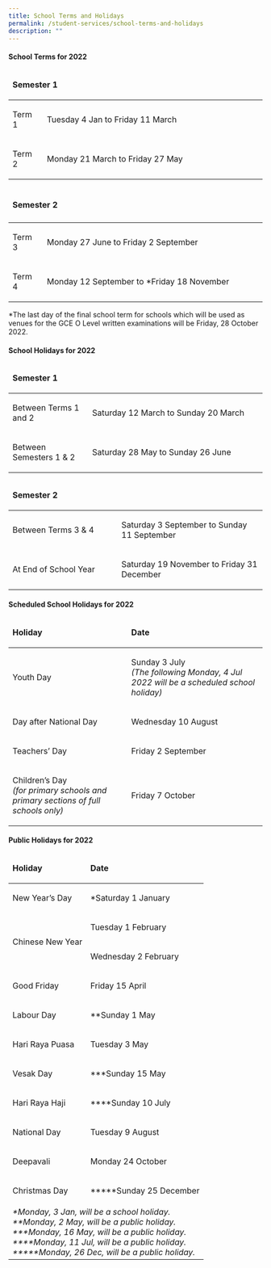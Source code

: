 ```yaml
---
title: School Terms and Holidays
permalink: /student-services/school-terms-and-holidays
description: ""
---
```

<h4><strong>School Terms for 2022</strong></h4>
<table style="width: 100%;" width="100%">
<thead>
<tr>
<td style="width: 98.8355%;" colspan="2">
<p><strong>Semester 1</strong></p>
</td>
</tr>
</thead>
<tbody>
<tr>
<td style="width: 13.3916%;" width="50">
<p>Term 1</p>
</td>
<td style="width: 85.444%;">
<p>Tuesday 4 Jan to Friday 11 March</p>
</td>
</tr>
<tr>
<td style="width: 13.3916%;" width="50">
<p>Term 2</p>
</td>
<td style="width: 85.444%;">
<p>Monday 21 March to Friday 27 May</p>
</td>
</tr>
</tbody>
</table>
<table style="width: 100%;" width="100%">
<thead>
<tr>
<td style="width: 98.8355%;" colspan="2">
<h4><strong>Semester 2</strong></h4>
</td>
</tr>
</thead>
<tbody>
<tr>
<td style="width: 13.3916%;" width="50">
<p>Term 3</p>
</td>
<td style="width: 85.4439%;">
<p>Monday 27 June to Friday 2 September</p>
</td>
</tr>
<tr>
<td style="width: 13.3916%;" width="50">
<p>Term 4</p>
</td>
<td style="width: 85.4439%;">
<p>Monday 12 September to *Friday 18 November</p>
</td>
</tr>
</tbody>
</table>
<p>*The last day of the final school term for schools which will be used as venues for the GCE O Level written examinations will be Friday, 28 October 2022.</p>
<h4><strong>School Holidays for 2022</strong></h4>
<table style="width: 100%;" width="100%">
<thead>
<tr>
<td style="width: 98.8355%;" colspan="2">
<p><strong>Semester 1</strong></p>
</td>
</tr>
</thead>
<tbody>
<tr>
<td style="width: 31.0044%;" width="200">
<p>Between Terms 1 and 2</p>
</td>
<td style="width: 67.8311%;">
<p>Saturday 12 March to Sunday 20 March</p>
</td>
</tr>
<tr>
<td style="width: 31.0044%;" width="200">
<p>Between Semesters 1 &amp; 2</p>
</td>
<td style="width: 67.8311%;">
<p>Saturday 28 May to Sunday 26 June</p>
</td>
</tr>
</tbody>
</table>
<table width="100%">
<thead>
<tr>
<td colspan="2">
<p><strong>Semester 2</strong></p>
</td>
</tr>
</thead>
<tbody>
<tr>
<td width="200">
<p>Between Terms 3 &amp; 4</p>
</td>
<td>
<p>Saturday 3 September to Sunday 11 September</p>
</td>
</tr>
<tr>
<td width="200">
<p>At End of School Year</p>
</td>
<td>
<p>Saturday 19 November to Friday 31 December</p>
</td>
</tr>
</tbody>
</table>
<h4><strong>Scheduled School Holidays for 2022</strong></h4>
<table width="100%">
<thead>
<tr>
<td>
<p><strong>Holiday</strong></p>
</td>
<td>
<p><strong>Date</strong></p>
</td>
</tr>
</thead>
<tbody>
<tr>
<td>
<p>Youth Day</p>
</td>
<td>
<p>Sunday 3 July<br /><em>(The following Monday, 4 Jul 2022 will be a scheduled school holiday)</em></p>
</td>
</tr>
<tr>
<td>
<p>Day after National Day</p>
</td>
<td>
<p>Wednesday 10 August</p>
</td>
</tr>
<tr>
<td>
<p>Teachers&rsquo; Day</p>
</td>
<td>
<p>Friday 2 September</p>
</td>
</tr>
<tr>
<td>
<p>Children&rsquo;s Day<br /><em>(for primary schools and primary sections of full schools only)</em></p>
</td>
<td>
<p>Friday 7 October</p>
</td>
</tr>
</tbody>
</table>
<h4><strong>Public Holidays for 2022</strong></h4>
<table width="601">
<thead>
<tr>
<td>
<p><strong>Holiday</strong></p>
</td>
<td>
<p><strong>Date</strong></p>
</td>
</tr>
</thead>
<tbody>
<tr>
<td>
<p>New Year&rsquo;s Day</p>
</td>
<td>
<p>*Saturday 1 January</p>
</td>
</tr>
<tr>
<td rowspan="2">
<p>Chinese New Year</p>
</td>
<td>
<p>Tuesday 1 February</p>
</td>
</tr>
<tr>
<td>
<p>Wednesday 2 February</p>
</td>
</tr>
<tr>
<td>
<p>Good Friday</p>
</td>
<td>
<p>Friday 15 April</p>
</td>
</tr>
<tr>
<td>
<p>Labour Day</p>
</td>
<td>
<p>**Sunday 1 May</p>
</td>
</tr>
<tr>
<td>
<p>Hari Raya Puasa</p>
</td>
<td>
<p>Tuesday 3 May</p>
</td>
</tr>
<tr>
<td>
<p>Vesak Day</p>
</td>
<td>
<p>***Sunday 15 May</p>
</td>
</tr>
<tr>
<td>
<p>Hari Raya Haji</p>
</td>
<td>
<p>****Sunday 10 July</p>
</td>
</tr>
<tr>
<td>
<p>National Day</p>
</td>
<td>
<p>Tuesday 9 August</p>
</td>
</tr>
<tr>
<td>
<p>Deepavali</p>
</td>
<td>
<p>Monday 24 October</p>
</td>
</tr>
<tr>
<td>
<p>Christmas Day</p>
</td>
<td>
<p>*****Sunday 25 December</p>
</td>
</tr>
<tr>
<td colspan="2"><em>*Monday, 3 Jan, will be a school holiday.<br />**Monday, 2 May, will be a public holiday.<br />***Monday, 16 May, will be a public holiday.<br />****Monday, 11 Jul, will be a public holiday.<br />*****Monday, 26 Dec, will be a public holiday.</em></td>
</tr>
</tbody>
</table>